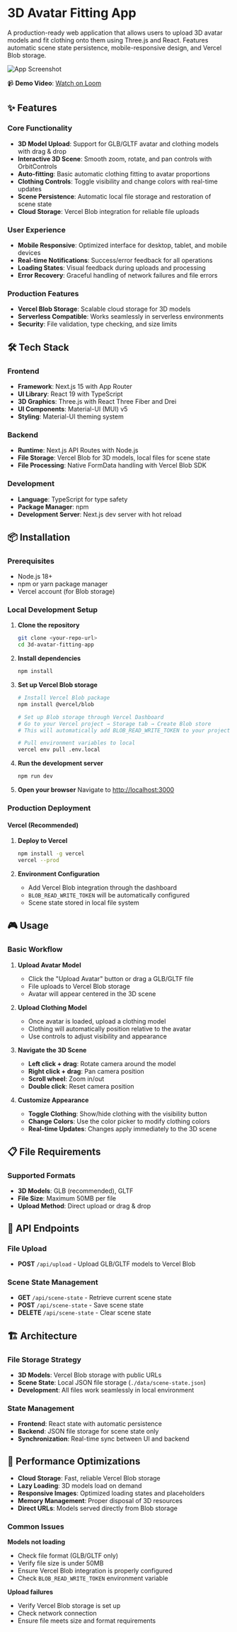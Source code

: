 # 3D Avatar Fitting App

A production-ready web application that allows users to upload 3D avatar models and fit clothing onto them using Three.js and React. Features automatic scene state persistence, mobile-responsive design, and Vercel Blob storage.

![App Screenshot](./public/screenshot.png)

📹 **Demo Video**: [Watch on Loom](https://www.loom.com/share/15e15cd4f6fb467592477eb4ce8a2f4c?sid=c08272ff-b0fd-4715-9128-5deb9e8118e2)

## ✨ Features

### Core Functionality

- **3D Model Upload**: Support for GLB/GLTF avatar and clothing models with drag & drop
- **Interactive 3D Scene**: Smooth zoom, rotate, and pan controls with OrbitControls
- **Auto-fitting**: Basic automatic clothing fitting to avatar proportions
- **Clothing Controls**: Toggle visibility and change colors with real-time updates
- **Scene Persistence**: Automatic local file storage and restoration of scene state
- **Cloud Storage**: Vercel Blob integration for reliable file uploads

### User Experience

- **Mobile Responsive**: Optimized interface for desktop, tablet, and mobile devices
- **Real-time Notifications**: Success/error feedback for all operations
- **Loading States**: Visual feedback during uploads and processing
- **Error Recovery**: Graceful handling of network failures and file errors

### Production Features

- **Vercel Blob Storage**: Scalable cloud storage for 3D models
- **Serverless Compatible**: Works seamlessly in serverless environments
- **Security**: File validation, type checking, and size limits

## 🛠 Tech Stack

### Frontend

- **Framework**: Next.js 15 with App Router
- **UI Library**: React 19 with TypeScript
- **3D Graphics**: Three.js with React Three Fiber and Drei
- **UI Components**: Material-UI (MUI) v5
- **Styling**: Material-UI theming system

### Backend

- **Runtime**: Next.js API Routes with Node.js
- **File Storage**: Vercel Blob for 3D models, local files for scene state
- **File Processing**: Native FormData handling with Vercel Blob SDK

### Development

- **Language**: TypeScript for type safety
- **Package Manager**: npm
- **Development Server**: Next.js dev server with hot reload

## 📦 Installation

### Prerequisites

- Node.js 18+
- npm or yarn package manager
- Vercel account (for Blob storage)

### Local Development Setup

1. **Clone the repository**

   ```bash
   git clone <your-repo-url>
   cd 3d-avatar-fitting-app
   ```

2. **Install dependencies**

   ```bash
   npm install
   ```
3. **Set up Vercel Blob storage**
   ```bash
   # Install Vercel Blob package
   npm install @vercel/blob
   
   # Set up Blob storage through Vercel Dashboard
   # Go to your Vercel project → Storage tab → Create Blob store
   # This will automatically add BLOB_READ_WRITE_TOKEN to your project
   
   # Pull environment variables to local
   vercel env pull .env.local
   ```

4. **Run the development server**

   ```bash
   npm run dev
   ```

5. **Open your browser**
   Navigate to [http://localhost:3000](http://localhost:3000)

### Production Deployment

#### Vercel (Recommended)

1. **Deploy to Vercel**

   ```bash
   npm install -g vercel
   vercel --prod
   ```

2. **Environment Configuration**
   - Add Vercel Blob integration through the dashboard
   - `BLOB_READ_WRITE_TOKEN` will be automatically configured
   - Scene state stored in local file system

## 🎮 Usage

### Basic Workflow

1. **Upload Avatar Model**

   - Click the "Upload Avatar" button or drag a GLB/GLTF file
   - File uploads to Vercel Blob storage
   - Avatar will appear centered in the 3D scene

2. **Upload Clothing Model**

   - Once avatar is loaded, upload a clothing model
   - Clothing will automatically position relative to the avatar
   - Use controls to adjust visibility and appearance

3. **Navigate the 3D Scene**

   - **Left click + drag**: Rotate camera around the model
   - **Right click + drag**: Pan camera position
   - **Scroll wheel**: Zoom in/out
   - **Double click**: Reset camera position

4. **Customize Appearance**
   - **Toggle Clothing**: Show/hide clothing with the visibility button
   - **Change Colors**: Use the color picker to modify clothing colors
   - **Real-time Updates**: Changes apply immediately to the 3D scene

## 📋 File Requirements

### Supported Formats

- **3D Models**: GLB (recommended), GLTF
- **File Size**: Maximum 50MB per file
- **Upload Method**: Direct upload or drag & drop

## 🔧 API Endpoints

### File Upload

- **POST** `/api/upload` - Upload GLB/GLTF models to Vercel Blob

### Scene State Management

- **GET** `/api/scene-state` - Retrieve current scene state
- **POST** `/api/scene-state` - Save scene state
- **DELETE** `/api/scene-state` - Clear scene state

## 🏗 Architecture

### File Storage Strategy

- **3D Models**: Vercel Blob storage with public URLs
- **Scene State**: Local JSON file storage (`./data/scene-state.json`)
- **Development**: All files work seamlessly in local environment

### State Management

- **Frontend**: React state with automatic persistence
- **Backend**: JSON file storage for scene state only
- **Synchronization**: Real-time sync between UI and backend

## 🚀 Performance Optimizations

- **Cloud Storage**: Fast, reliable Vercel Blob storage
- **Lazy Loading**: 3D models load on demand
- **Responsive Images**: Optimized loading states and placeholders
- **Memory Management**: Proper disposal of 3D resources
- **Direct URLs**: Models served directly from Blob storage

### Common Issues

**Models not loading**

- Check file format (GLB/GLTF only)
- Verify file size is under 50MB
- Ensure Vercel Blob integration is properly configured
- Check `BLOB_READ_WRITE_TOKEN` environment variable

**Upload failures**

- Verify Vercel Blob storage is set up
- Check network connection
- Ensure file meets size and format requirements
